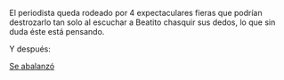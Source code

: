El periodista queda rodeado por 4 expectaculares fieras 
que podrían destrozarlo tan solo al escuchar a Beatito 
chasquir sus dedos, lo que sin duda éste está pensando.


Y después:


[Se abalanzó](../leones//lanzaleones/lanzaronPeriodista.md)
